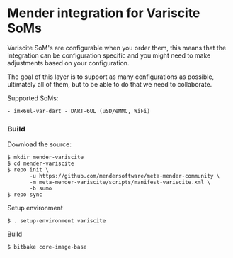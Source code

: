# Mender integration for Variscite SoMs

Variscite SoM's are configurable when you order them, this means that the
integration can be configuration specific and you might need to make
adjustments based on your configuration.

The goal of this layer is to support as many configurations as possible,
ultimately all of them, but to be able to do that we need to collaborate.

Supported SoMs:

    - imx6ul-var-dart - DART-6UL (uSD/eMMC, WiFi)

### Build

Download the source:

    $ mkdir mender-variscite
    $ cd mender-variscite
    $ repo init \
           -u https://github.com/mendersoftware/meta-mender-community \
           -m meta-mender-variscite/scripts/manifest-variscite.xml \
           -b sumo
    $ repo sync

Setup environment

    $ . setup-environment variscite

Build

    $ bitbake core-image-base
